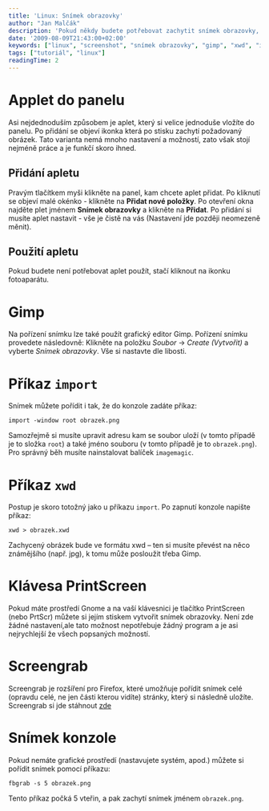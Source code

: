 ```yaml
---
title: 'Linux: Snímek obrazovky'
author: "Jan Malčák"
description: 'Pokud někdy budete potřebovat zachytit snímek obrazovky, aktuálního okna, vybrané části nebo dokonce celé webové stránky, bude se Vám hodit některý ze zde popsaných programů a příkazů do konzole.'
date: '2009-08-09T21:43:00+02:00'
keywords: ["linux", "screenshot", "snímek obrazovky", "gimp", "xwd", "import", "printscreen", "screengrab", "firefox"]
tags: ["tutoriál", "linux"]
readingTime: 2
---
```


# Applet do panelu
Asi nejdednoduším způsobem je aplet, který si velice jednoduše vložíte do panelu. Po přidání se objeví ikonka která po stisku zachytí požadovaný obrázek. Tato varianta nemá mnoho nastavení a možností, zato však stojí nejméně práce a je funkčí skoro ihned.

## Přidání apletu

Pravým tlačítkem myši klikněte na panel, kam chcete aplet přidat. Po kliknutí se objeví malé okénko - klikněte na **Přidat nové položky**. Po otevření okna najděte plet jménem **Snímek obrazovky** a klikněte na **Přidat**. Po přidání si musíte aplet nastavit - vše je čistě na vás (Nastavení jde později neomezeně měnit). 

## Použití apletu

Pokud budete není potřebovat aplet použít, stačí kliknout na ikonku fotoaparátu.

# Gimp

Na pořízení snímku lze také použít grafický editor Gimp. Pořízení snímku provedete následovně: Klikněte na položku *Soubor*  -> *Create (Vytvořit)* a vyberte *Snímek obrazovky*. Vše si nastavte dle libosti.

# Příkaz ``import``

Snímek můžete pořídit i tak, že do konzole zadáte příkaz:
    
    import -window root obrazek.png
    
Samozřejmě si musíte upravit adresu kam se soubor uloží (v tomto případě je to složka ``root``) a také jméno souboru (v tomto případě je to ``obrazek.png``). Pro správný běh musíte nainstalovat balíček ``imagemagic``. 

# Příkaz ``xwd``

Postup je skoro totožný jako u příkazu ``import``. Po zapnutí konzole napište příkaz:

    xwd > obrazek.xwd
    
Zachycený obrázek bude ve formátu xwd – ten si musíte převést na něco známějšího (např. jpg), k tomu může posloužit třeba Gimp.

# Klávesa PrintScreen

Pokud máte prostředí Gnome a na vaší klávesnici je tlačítko PrintScreen (nebo PrtScr) můžete si jejím stiskem vytvořit snímek obrazovky. Není zde žádné nastavení,ale tato možnost nepotřebuje žádný program a je asi nejrychlejší že všech popsaných možností.

# Screengrab

Screengrab je rozšíření pro Firefox, které umožňuje pořídit snímek celé (opravdu celé, ne jen části kterou vidíte) stránky, který si následně uložíte. Screengrab si jde stáhnout [zde](https://addons.mozilla.org/cs/firefox/addon/screengrab-fix-version/)

# Snímek konzole

Pokud nemáte grafické prostředí (nastavujete systém, apod.) můžete si pořídit snímek pomocí příkazu:

    fbgrab -s 5 obrazek.png
    
Tento příkaz počká 5 vteřin, a pak zachytí snímek jménem ``obrazek.png``.